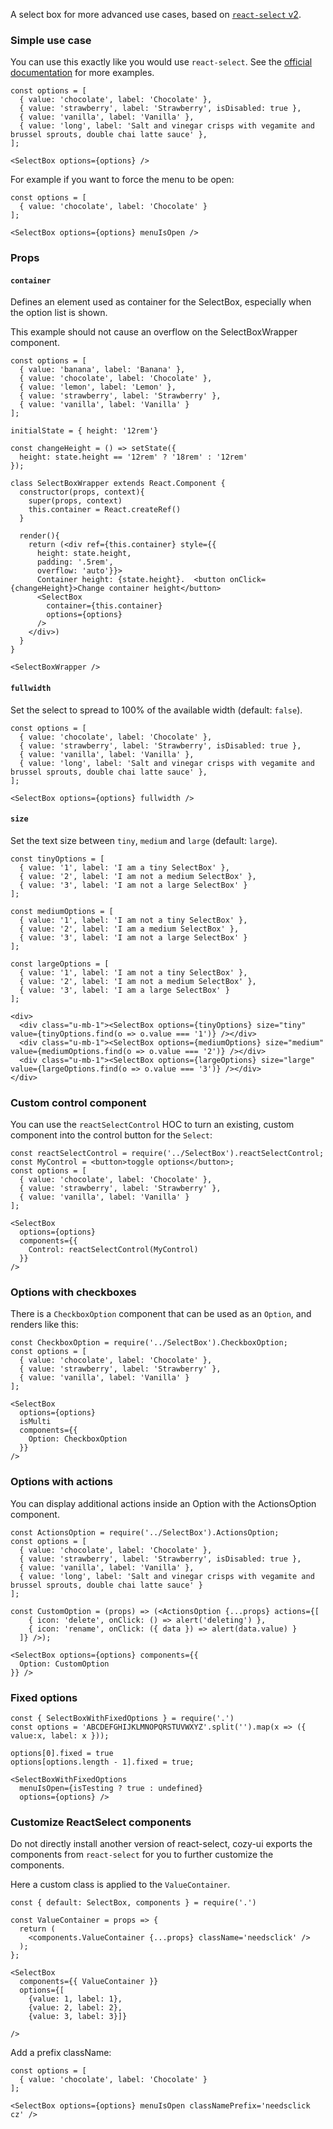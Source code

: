 A select box for more advanced use cases, based on [`react-select` v2](https://react-select.com).

### Simple use case

You can use this exactly like you would use `react-select`. See the [official documentation](https://react-select.com) for more examples.

```
const options = [
  { value: 'chocolate', label: 'Chocolate' },
  { value: 'strawberry', label: 'Strawberry', isDisabled: true },
  { value: 'vanilla', label: 'Vanilla' },
  { value: 'long', label: 'Salt and vinegar crisps with vegamite and brussel sprouts, double chai latte sauce' },
];

<SelectBox options={options} />
```

For example if you want to force the menu to be open:

```
const options = [
  { value: 'chocolate', label: 'Chocolate' }
];

<SelectBox options={options} menuIsOpen />
```

### Props

#### `container`

Defines an element used as container for the SelectBox, especially when the
option list is shown.

This example should not cause an overflow on the SelectBoxWrapper component.

```
const options = [
  { value: 'banana', label: 'Banana' },
  { value: 'chocolate', label: 'Chocolate' },
  { value: 'lemon', label: 'Lemon' },
  { value: 'strawberry', label: 'Strawberry' },
  { value: 'vanilla', label: 'Vanilla' }
];

initialState = { height: '12rem'}

const changeHeight = () => setState({
  height: state.height == '12rem' ? '18rem' : '12rem'
});

class SelectBoxWrapper extends React.Component {
  constructor(props, context){
    super(props, context)
    this.container = React.createRef()
  }

  render(){
    return (<div ref={this.container} style={{
      height: state.height,
      padding: '.5rem',
      overflow: 'auto'}}>
      Container height: {state.height}.  <button onClick={changeHeight}>Change container height</button>
      <SelectBox
        container={this.container}
        options={options}
      />
    </div>)
  }
}

<SelectBoxWrapper />
```


#### `fullwidth`

Set the select to spread to 100% of the available width (default: `false`).

```
const options = [
  { value: 'chocolate', label: 'Chocolate' },
  { value: 'strawberry', label: 'Strawberry', isDisabled: true },
  { value: 'vanilla', label: 'Vanilla' },
  { value: 'long', label: 'Salt and vinegar crisps with vegamite and brussel sprouts, double chai latte sauce' },
];

<SelectBox options={options} fullwidth />
```

#### `size`

Set the text size between `tiny`, `medium` and `large` (default: `large`).

```
const tinyOptions = [
  { value: '1', label: 'I am a tiny SelectBox' },
  { value: '2', label: 'I am not a medium SelectBox' },
  { value: '3', label: 'I am not a large SelectBox' }
];

const mediumOptions = [
  { value: '1', label: 'I am not a tiny SelectBox' },
  { value: '2', label: 'I am a medium SelectBox' },
  { value: '3', label: 'I am not a large SelectBox' }
];

const largeOptions = [
  { value: '1', label: 'I am not a tiny SelectBox' },
  { value: '2', label: 'I am not a medium SelectBox' },
  { value: '3', label: 'I am a large SelectBox' }
];

<div>
  <div class="u-mb-1"><SelectBox options={tinyOptions} size="tiny" value={tinyOptions.find(o => o.value === '1')} /></div>
  <div class="u-mb-1"><SelectBox options={mediumOptions} size="medium" value={mediumOptions.find(o => o.value === '2')} /></div>
  <div class="u-mb-1"><SelectBox options={largeOptions} size="large" value={largeOptions.find(o => o.value === '3')} /></div>
</div>
```

### Custom control component

You can use the `reactSelectControl` HOC to turn an existing, custom component into the control button for the `Select`:

```
const reactSelectControl = require('../SelectBox').reactSelectControl;
const MyControl = <button>toggle options</button>;
const options = [
  { value: 'chocolate', label: 'Chocolate' },
  { value: 'strawberry', label: 'Strawberry' },
  { value: 'vanilla', label: 'Vanilla' }
];

<SelectBox
  options={options}
  components={{
    Control: reactSelectControl(MyControl)
  }}
/>
```

### Options with checkboxes

There is a `CheckboxOption` component that can be used as an `Option`, and renders like this:

```
const CheckboxOption = require('../SelectBox').CheckboxOption;
const options = [
  { value: 'chocolate', label: 'Chocolate' },
  { value: 'strawberry', label: 'Strawberry' },
  { value: 'vanilla', label: 'Vanilla' }
];

<SelectBox
  options={options}
  isMulti
  components={{
    Option: CheckboxOption
  }}
/>
```

### Options with actions

You can display additional actions inside an Option with the ActionsOption component.

```
const ActionsOption = require('../SelectBox').ActionsOption;
const options = [
  { value: 'chocolate', label: 'Chocolate' },
  { value: 'strawberry', label: 'Strawberry', isDisabled: true },
  { value: 'vanilla', label: 'Vanilla' },
  { value: 'long', label: 'Salt and vinegar crisps with vegamite and brussel sprouts, double chai latte sauce' }
];

const CustomOption = (props) => (<ActionsOption {...props} actions={[
    { icon: 'delete', onClick: () => alert('deleting') },
    { icon: 'rename', onClick: ({ data }) => alert(data.value) }
  ]} />);

<SelectBox options={options} components={{
  Option: CustomOption
}} />
```

### Fixed options

```
const { SelectBoxWithFixedOptions } = require('.')
const options = 'ABCDEFGHIJKLMNOPQRSTUVWXYZ'.split('').map(x => ({ value:x, label: x }));

options[0].fixed = true
options[options.length - 1].fixed = true;

<SelectBoxWithFixedOptions
  menuIsOpen={isTesting ? true : undefined}
  options={options} />
```

### Customize ReactSelect components

Do not directly install another version of react-select, cozy-ui exports the components
from `react-select` for you to further customize the components.

Here a custom class is applied to the `ValueContainer`.

```
const { default: SelectBox, components } = require('.')

const ValueContainer = props => {
  return (
    <components.ValueContainer {...props} className='needsclick' />
  );
};

<SelectBox
  components={{ ValueContainer }}
  options={[
    {value: 1, label: 1},
    {value: 2, label: 2},
    {value: 3, label: 3}]}

/>
```

Add a prefix className:

```
const options = [
  { value: 'chocolate', label: 'Chocolate' }
];

<SelectBox options={options} menuIsOpen classNamePrefix='needsclick cz' />
```
